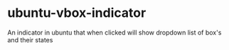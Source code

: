 ubuntu-vbox-indicator
=====================

An indicator in ubuntu that when clicked will show dropdown list of box's and their states
